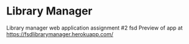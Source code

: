 # Library Manager
Library manager web application assignment #2 fsd
Preview of app at https://fsdlibrarymanager.herokuapp.com/
